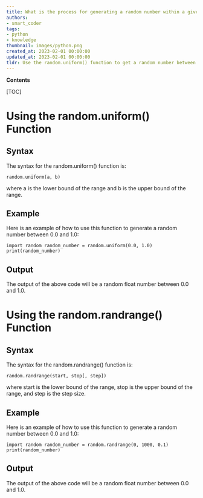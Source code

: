 ```yaml
---
title: What is the process for generating a random number within a given decimal range?
authors:
- smart_coder
tags:
- python
- knowledge
thumbnail: images/python.png
created_at: 2023-02-01 00:00:00
updated_at: 2023-02-01 00:00:00
tldr: Use the random.uniform() function to get a random number between a float range in Python.
---
```


**Contents**

[TOC]

# Using the random.uniform() Function

## Syntax
The syntax for the random.uniform() function is:

`random.uniform(a, b)`

where a is the lower bound of the range and b is the upper bound of the range.

## Example
Here is an example of how to use this function to generate a random number between 0.0 and 1.0:

`import random
random_number = random.uniform(0.0, 1.0)
print(random_number)`

## Output
The output of the above code will be a random float number between 0.0 and 1.0.

# Using the random.randrange() Function

## Syntax
The syntax for the random.randrange() function is:

`random.randrange(start, stop[, step])`

where start is the lower bound of the range, stop is the upper bound of the range, and step is the step size.

## Example
Here is an example of how to use this function to generate a random number between 0.0 and 1.0:

`import random
random_number = random.randrange(0, 1000, 0.1)
print(random_number)`

## Output
The output of the above code will be a random float number between 0.0 and 1.0.
